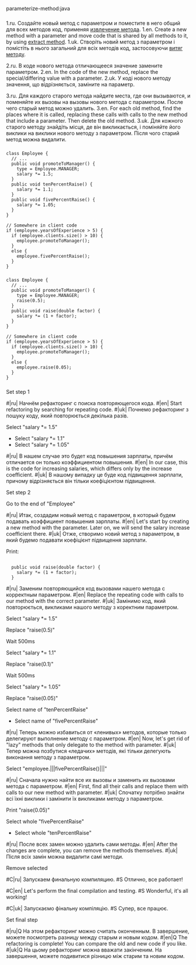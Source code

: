 parameterize-method:java

###

1.ru. Создайте новый метод с параметром и поместите в него общий для всех методов код, применяя <a href="/extract-method">извлечение метода</a>.
1.en. Create a new method with a parameter and move code that is shared by all methods to it, by using <a href="/extract-method">extract method</a>.
1.uk. Створіть новий метод з параметром і помістіть в нього загальний для всіх методів код, застосовуючи <a href="/extract-method"> витяг методу</a>.

2.ru. В коде нового метода отличающееся значение замените параметром.
2.en. In the code of the new method, replace the special/differing value with a parameter.
2.uk. У коді нового методу значення, що відрізняється, заміните на параметр.

3.ru. Для каждого старого метода найдите места, где они вызываются, и поменяйте их вызовы на вызовы нового метода с параметром. После чего старый метод можно удалить.
3.en. For each old method, find the places where it is called, replacing these calls with calls to the new method that include a parameter. Then delete the old method.
3.uk. Для кожного старого методу знайдіть місця, де він викликається, і поміняйте його виклики на виклики нового методу з параметром. Після чого старий метод можна видалити.



###

```
class Employee {
  // ...
  public void promoteToManager() {
    type = Employee.MANAGER;
    salary *= 1.5;
  }
  public void tenPercentRaise() {
    salary *= 1.1;
  }
  public void fivePercentRaise() {
    salary *= 1.05;
  }
}

// Somewhere in client code
if (employee.yearsOfExperience > 5) {
  if (employee.clients.size() > 10) {
    employee.promoteToManager();
  }
  else {
    employee.fivePercentRaise();
  }
}
```

###

```
class Employee {
  // ...
  public void promoteToManager() {
    type = Employee.MANAGER;
    raise(0.5);
  }
  public void raise(double factor) {
    salary *= (1 + factor);
  }
}

// Somewhere in client code
if (employee.yearsOfExperience > 5) {
  if (employee.clients.size() > 10) {
    employee.promoteToManager();
  }
  else {
    employee.raise(0.05);
  }
}
```

###

Set step 1

#|ru| Начнём рефакторинг с поиска повторяющегося кода.
#|en| Start refactoring by searching for repeating code.
#|uk| Почнемо рефакторинг з пошуку коду, який повторюється декілька разів.

Select "salary *= 1.5"
+ Select "salary *= 1.1"
+ Select "salary *= 1.05"

#|ru| В нашем случае это будет код повышения зарплаты, причём отличается он только коэффициентом повышения.
#|en| In our case, this is the code for increasing salaries, which differs only by the increase coefficient.
#|uk| В нашому випадку це буде код підвищення зарплати, причому відрізняється він тільки коефіцієнтом підвищення.

Set step 2

Go to the end of "Employee"

#|ru| Итак, создадим новый метод с параметром, в который будем подавать коэффициент повышения зарплаты.
#|en| Let's start by creating a new method with the parameter. Later on, we will send the salary increase coefficient there.
#|uk| Отже, створимо новий метод з параметром, в який будемо подавати коефіцієнт підвищення зарплати.

Print:
```

  public void raise(double factor) {
    salary *= (1 + factor);
  }
```

#|ru| Заменим повторяющийся код вызовами нашего метода с корректным параметром.
#|en| Replace the repeating code with calls to our method with the correct parameter.
#|uk| Замінимо  код, який повторюється, викликами нашого методу з коректним параметром.

Select "salary *= 1.5"

Replace "raise(0.5)"

Wait 500ms

Select "salary *= 1.1"

Replace "raise(0.1)"

Wait 500ms

Select "salary *= 1.05"

Replace "raise(0.05)"

Select name of "tenPercentRaise"
+ Select name of "fivePercentRaise"

#|ru| Теперь можно избавиться от «ленивых» методов, которые только делегируют выполнение методу с параметром.
#|en| Now, let's get rid of "lazy" methods that only delegate to the method with parameter.
#|uk| Тепер можна позбутися «ледачих» методів, які тільки делегують виконання методу з параметром.

Select "employee.|||fivePercentRaise()|||"

#|ru| Сначала нужно найти все их вызовы и заменить их вызовами метода с параметром.
#|en| First, find all their calls and replace them with calls to our new method with parameter.
#|uk| Спочатку потрібно знайти всі їхні виклики і замінити їх викликами методу з параметром.

Print "raise(0.05)"

Select whole "fivePercentRaise"
+ Select whole "tenPercentRaise"

#|ru| После всех замен можно удалить сами методы.
#|en| After the changes are complete, you can remove the methods themselves.
#|uk| Після всіх замін можна видалити самі методи.

Remove selected

#C|ru| Запускаем финальную компиляцию.
#S Отлично, все работает!

#C|en| Let's perform the final compilation and testing.
#S Wonderful, it's all working!

#C|uk| Запускаємо фінальну компіляцію.
#S Супер, все працює.

Set final step

#|ru|Q На этом рефакторинг можно считать оконченным. В завершение, можете посмотреть разницу между старым и новым кодом.
#|en|Q The refactoring is complete! You can compare the old and new code if you like.
#|uk|Q На цьому рефакторинг можна вважати закінченим. На завершення, можете подивитися різницю між старим та новим кодом.